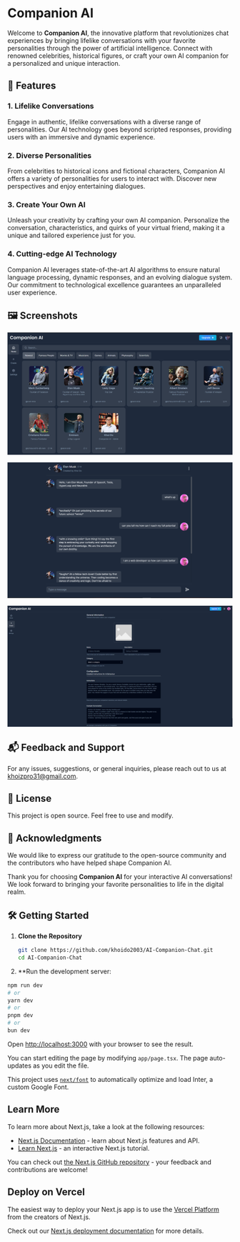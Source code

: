 # Companion AI

Welcome to **Companion AI**, the innovative platform that revolutionizes chat experiences by bringing lifelike conversations with your favorite personalities through the power of artificial intelligence. Connect with renowned celebrities, historical figures, or craft your own AI companion for a personalized and unique interaction.

## 🚀 Features

### 1. Lifelike Conversations

Engage in authentic, lifelike conversations with a diverse range of personalities. Our AI technology goes beyond scripted responses, providing users with an immersive and dynamic experience.

### 2. Diverse Personalities

From celebrities to historical icons and fictional characters, Companion AI offers a variety of personalities for users to interact with. Discover new perspectives and enjoy entertaining dialogues.

### 3. Create Your Own AI

Unleash your creativity by crafting your own AI companion. Personalize the conversation, characteristics, and quirks of your virtual friend, making it a unique and tailored experience just for you.

### 4. Cutting-edge AI Technology

Companion AI leverages state-of-the-art AI algorithms to ensure natural language processing, dynamic responses, and an evolving dialogue system. Our commitment to technological excellence guarantees an unparalleled user experience.

## 🖼️ Screenshots

![Screenshot 1](screenshots/screenshot-1.png)

![Screenshot 2](screenshots/screenshot-2.png)

![Screenshot 3](screenshots/screenshot-3.png)

## 📬 Feedback and Support

For any issues, suggestions, or general inquiries, please reach out to us at [khoizpro31@gmail.com](mailto:khoizpro31@gmail.com).

## 📝 License

This project is open source. Feel free to use and modify.

## 🙏 Acknowledgments

We would like to express our gratitude to the open-source community and the contributors who have helped shape Companion AI.

Thank you for choosing **Companion AI** for your interactive AI conversations! We look forward to bringing your favorite personalities to life in the digital realm.

## 🛠️ Getting Started

1. **Clone the Repository**
   ```bash
   git clone https://github.com/khoido2003/AI-Companion-Chat.git
   cd AI-Companion-Chat
   ```


2. **Run the development server:

```bash
npm run dev
# or
yarn dev
# or
pnpm dev
# or
bun dev
```

Open [http://localhost:3000](http://localhost:3000) with your browser to see the result.

You can start editing the page by modifying `app/page.tsx`. The page auto-updates as you edit the file.

This project uses [`next/font`](https://nextjs.org/docs/basic-features/font-optimization) to automatically optimize and load Inter, a custom Google Font.

## Learn More

To learn more about Next.js, take a look at the following resources:

- [Next.js Documentation](https://nextjs.org/docs) - learn about Next.js features and API.
- [Learn Next.js](https://nextjs.org/learn) - an interactive Next.js tutorial.

You can check out [the Next.js GitHub repository](https://github.com/vercel/next.js/) - your feedback and contributions are welcome!

## Deploy on Vercel

The easiest way to deploy your Next.js app is to use the [Vercel Platform](https://vercel.com/new?utm_medium=default-template&filter=next.js&utm_source=create-next-app&utm_campaign=create-next-app-readme) from the creators of Next.js.

Check out our [Next.js deployment documentation](https://nextjs.org/docs/deployment) for more details.
